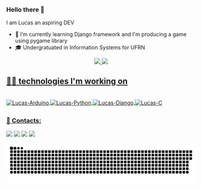 ### Hello there 👋
I am Lucas an aspiring DEV

- 🌱 I’m currently learning Django framework and I'm producing a game using pygame library
- 🎓 Undergratuated in Information Systems for UFRN

<div align="center">
  <a href="https://github.com/W1ndeck">
  <img height="150em" src="https://github-readme-stats.vercel.app/api?username=W1ndeck&show_icons=true&theme=dark&include_all_commits=true&count_private=true"/>
  <img height="150em" src="https://github-readme-stats.vercel.app/api/top-langs/?username=W1ndeck&layout=compact&langs_count=7&theme=dark"/>
</div>

## :man_technologist: technologies I'm working on

<div style="display: inline_block"><br>
  <img align="center" alt="Lucas-Arduino" height="40" width="50" src="https://cdn.jsdelivr.net/gh/devicons/devicon/icons/arduino/arduino-original-wordmark.svg">
   <img align="center" alt="Lucas-Python" height="40" width="50" src="https://cdn.jsdelivr.net/gh/devicons/devicon/icons/python/python-original-wordmark.svg">
   <img align="center" alt="Lucas-Django" height="40" width="50" src="https://cdn.jsdelivr.net/gh/devicons/devicon/icons/django/django-plain.svg">
   <img align="center" alt="Lucas-C" height="40" width="50" src="https://cdn.jsdelivr.net/gh/devicons/devicon/icons/c/c-original.svg">
</div>

##

### :calling: Contacts:

<div> 
  <a href="https://www.instagram.com/iam.lusca/" target="_blank"><img src="https://img.shields.io/badge/-Instagram-%23E4405F?style=for-the-badge&logo=instagram&logoColor=white" target="_blank"></a>
  <a href = "mailto:lmateus1067@outlook.com"><img src="https://img.shields.io/badge/Microsoft_Outlook-0078D4?style=for-the-badge&logo=microsoft-outlook&logoColor=white" target="_blank"></a>
  <a href="https://www.linkedin.com/in/lucas-mateus-241b07195/" target="_blank"><img src="https://img.shields.io/badge/-LinkedIn-%230077B5?style=for-the-badge&logo=linkedin&logoColor=white" target="_blank"></a>
   <a href="https://profile.codersrank.io/user/w1ndeck/" target="_blank"><img src="https://img.shields.io/static/v1?style=for-the-badge&message=CodersRank&color=67A4AC&logo=CodersRank&logoColor=FFFFFF&label=" target="_blank"></a>
   
 
  ![Snake animation](https://github.com/W1ndeck/W1ndeck/blob/output/github-contribution-grid-snake.svg)
 
</div>
